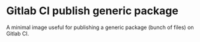 # Gitlab CI publish generic package

A minimal image useful for publishing a generic package (bunch of files) on Gitlab CI.

